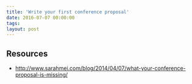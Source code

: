 ```yaml
---
title: 'Write your first conference proposal'
date: 2016-07-07 00:00:00 
tags: 
layout: post
---
```



## Resources
- http://www.sarahmei.com/blog/2014/04/07/what-your-conference-proposal-is-missing/
